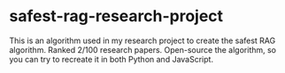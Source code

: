 # safest-rag-research-project
This is an algorithm used in my research project to create the safest RAG algorithm. Ranked 2/100 research papers. Open-source the algorithm, so you can try to recreate it in both Python and JavaScript. 
